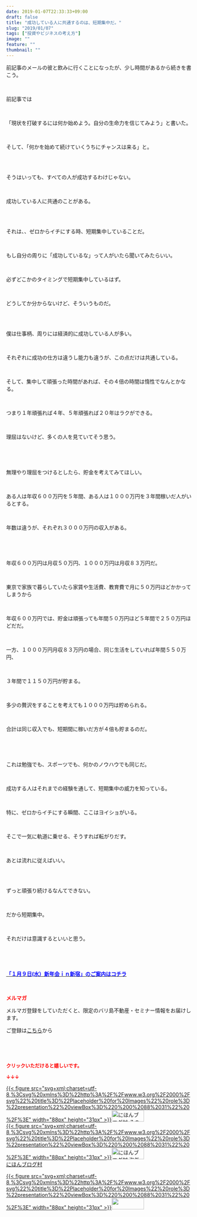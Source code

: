 ```yaml
---
date: 2019-01-07T22:33:33+09:00
draft: false
title: "成功している人に共通するのは、短期集中だ。"
slug: "2019/01/07"
tags: ["投資やビジネスの考え方"]
image: ""
feature: ""
thumbnail: ""
---
```

<p>前記事のメールの彼と飲みに行くことになったが、少し時間があるから続きを書こう。</p><p> </p><p>前記事では</p><p> </p><p>「現状を打破するには何か始めよう。自分の生命力を信じてみよう」と書いた。</p><p> </p><p>そして、「何かを始めて続けていくうちにチャンスは来る」と。</p><p> </p><p> <br/>そうはいっても、すべての人が成功するわけじゃない。</p><p> </p><p>成功している人に共通のことがある。</p><p> </p><p><br/>それは、、ゼロからイチにする時、短期集中していることだ。</p><p> </p><p>もし自分の周りに「成功しているな」って人がいたら聞いてみたらいい。</p><p> </p><p>必ずどこかのタイミングで短期集中しているはず。</p><p> </p><p>どうしてか分からないけど、そういうものだ。</p><p> </p><p><br/>僕は仕事柄、周りには経済的に成功している人が多い。</p><p> </p><p>それぞれに成功の仕方は違うし能力も違うが、この点だけは共通している。</p><p> </p><p>そして、集中して頑張った時間があれば、その４倍の時間は惰性でなんとかなる。</p><p> </p><p>つまり１年頑張れば４年、５年頑張れば２０年はラクができる。</p><p> </p><p>理屈はないけど、多くの人を見ていてそう思う。</p><p> </p><p> </p><p>無理やり理屈をつけるとしたら、貯金を考えてみてほしい。</p><p> </p><p>ある人は年収６００万円を５年間、ある人は１０００万円を３年間稼いだ人がいるとする。</p><p> </p><p>年数は違うが、それぞれ３０００万円の収入がある。</p><p> </p><p> </p><p>年収６００万円は月収５０万円、１０００万円は月収８３万円だ。</p><p> </p><p>東京で家族で暮らしていたら家賃や生活費、教育費で月に５０万円ほどかかってしまうから</p><p> </p><p>年収６００万円では、貯金は頑張っても年間５０万円ほど５年間で２５０万円ほどだだ。</p><p> </p><p>一方、１０００万円月収８３万円の場合、同じ生活をしていれば年間５５０万円、</p><p> </p><p>３年間で１１５０万円が貯まる。</p><p> </p><p>多少の贅沢をすることを考えても１０００万円は貯められる。</p><p> </p><p>合計は同じ収入でも、短期間に稼いだ方が４倍も貯まるのだ。</p><p> </p><p> </p><p>これは勉強でも、スポーツでも、何かのノウハウでも同じだ。</p><p> </p><p>成功する人はそれまでの経験を通して、短期集中の威力を知っている。</p><p> </p><p>特に、ゼロからイチにする瞬間、ここはヨイショがいる。</p><p> </p><p>そこで一気に軌道に乗せる、そうすれば転がりだす。</p><p> </p><p>あとは流れに従えばいい。</p><p> </p><p><br/>ずっと頑張り続けるなんてできない。</p><p> </p><p>だから短期集中。</p><p> </p><p>それだけは意識するといいと思う。</p><p> </p><p> </p><p><span style="font-weight: bold;"><span style="font-size: 1em;"><a href="https://ameblo.jp/baliclub/entry-12430634444.html" target="_blank"><span style="color: rgb(0, 0, 255);">「１月９日(水）新年会ｉｎ新宿」のご案内はコチラ</span></a></span></span></p><p> </p><p><span style="font-weight: bold;"><span style="color: rgb(255, 0, 0);">メルマガ</span></span></p><p>メルマガ登録をしていただくと、限定のバリ島不動産・セミナー情報をお届けします。</p><p>ご登録は<a href="f9eeVI" target="_blank">こちら</a>から</p><p style="text-align: center;"> </p><p style="text-align: center;"> </p><p><font color="#ff0000" size="2"><strong>クリックいただけると嬉しいです。</strong></font></p><p><font color="#ff0000" size="2"><strong>↓↓↓</strong></font></p><p><a href="ranking.html?p_cid=01260127" id="&amp;blogmura_banner" target="_blank">{{< figure src="svg+xml;charset=utf-8,%3Csvg%20xmlns%3D%22http%3A%2F%2Fwww.w3.org%2F2000%2Fsvg%22%20title%3D%22Placeholder%20for%20Images%22%20role%3D%22presentation%22%20viewBox%3D%220%200%2088%2031%22%20%2F%3E" width="88px" height="31px" >}}<noscript><img alt="にほんブログ村 その他生活ブログ 不動産投資へ" border="0" height="31" src="https://img-proxy.blog-video.jp/images?url=http%3A%2F%2Flife.blogmura.com%2Fhudousantoushi%2Fimg%2Fhudousantoushi88_31.gif" width="88"></noscript></a><br/><a href="ranking.html?p_cid=01260127" target="_blank">{{< figure src="svg+xml;charset=utf-8,%3Csvg%20xmlns%3D%22http%3A%2F%2Fwww.w3.org%2F2000%2Fsvg%22%20title%3D%22Placeholder%20for%20Images%22%20role%3D%22presentation%22%20viewBox%3D%220%200%2088%2031%22%20%2F%3E" width="88px" height="31px" >}}<noscript><img alt="にほんブログ村 海外生活ブログ バリ島情報へ" border="0" height="31" src="https://img-proxy.blog-video.jp/images?url=http%3A%2F%2Foverseas.blogmura.com%2Fbali%2Fimg%2Fbali88_31.gif" width="88"></noscript></a><br/><a href="ranking.html?p_cid=01260127" target="_blank">にほんブログ村</a></p><p><a href="link.php?1804582" title="人気ブログランキングへ">{{< figure src="svg+xml;charset=utf-8,%3Csvg%20xmlns%3D%22http%3A%2F%2Fwww.w3.org%2F2000%2Fsvg%22%20title%3D%22Placeholder%20for%20Images%22%20role%3D%22presentation%22%20viewBox%3D%220%200%2088%2031%22%20%2F%3E" width="88px" height="31px" >}}<noscript><img border="0" height="31" src="https://blog.with2.net/img/banner/banner_22.gif" width="88"></noscript></a></p><p> </p>

